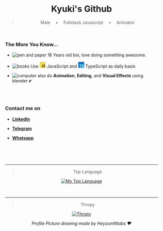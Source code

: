 <!-- <img align="center" src="https://raw.githubusercontent.com/QkieMauln/QkieMauln/main/banner.png"/> -->

<div align="center">
  
# Kyuki's Github

>  Male  •  Fullstack Javascript  •  Animator
  
</div>
<br/>

### The More You Know...


- <img src="https://twemoji.maxcdn.com/v/13.1.0/svg/1f4dd.svg" alt="pen and paper" width="20" height="20"/> 18 Years old boi, love doing something awesome.


- <img src="https://twemoji.maxcdn.com/v/13.1.0/svg/1f4da.svg" alt="books" width="20" height="20"/> Use <img src="https://raw.githubusercontent.com/devicons/devicon/master/icons/javascript/javascript-original.svg" alt="javascript" width="20" height="20"/> JavaScript and <img src="https://raw.githubusercontent.com/devicons/devicon/master/icons/typescript/typescript-original.svg" alt="typescript" width="20" height="20"/> TypeScript as daily basis


- <img src="https://twemoji.maxcdn.com/v/13.1.0/svg/1f5a5.svg" alt="computer" width="20" height="20"/> also do **Animation**, **Editing**, and **Visual Effects** using blender 💕

<br/>
<br/>

<!-- |-|F|E|D|C|B|A|
|-|-|-|-|-|-|-|
|**Front-End**|||||❌||
|**Back-End**||||❌|||
|**VFX**|||||❌||
|**Modeling**||❌|||||
|**Animating**||||❌|||
|**Compositing**|||||❌|| -->

### Contact me on
- **[LinkedIn](/)**


- **[Telegram](/)** 


- **[Whatsapp](/)**

<br/>
<br/>
<br/>

<div align="center">

  ---

> Top Language
  
  
[![My Top Language](https://github-readme-stats.vercel.app/api/top-langs/?username=qkiemauln&theme=tokyonight&layout=compact&langs_count=8)](.)
  
  
<br/>
  
---
  
> Thropy
  
[![Thropy](https://github-profile-trophy.vercel.app/?username=qkiemauln&row=2&column=3&theme=tokyonight&no-frame=true&margin-w=10&margin-h=10)](.)
  
*Profile Picture drawing made by HeyzumNtabs ♥️*

</div>
<!--
**QkieMauln/QkieMauln** is a ✨ _special_ ✨ repository because its `README.md` (this file) appears on your GitHub profile.

Here are some ideas to get you started:

- 🔭 I’m currently working on ...
- 🌱 I’m currently learning ...
- 👯 I’m looking to collaborate on ...
- 🤔 I’m looking for help with ...
- 💬 Ask me about ...
- 📫 How to reach me: ...
- 😄 Pronouns: ...
- ⚡ Fun fact: ...
-->
